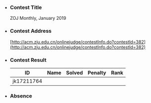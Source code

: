 * ### Contest Title
     ZOJ Monthly, January 2019
* ### Contest Address
    [http://acm.zju.edu.cn/onlinejudge/contestInfo.do?contestId=382](http://acm.zju.edu.cn/onlinejudge/contestInfo.do?contestId=382)
* ### Contest Result
    | ID | Name | Solved | Penalty | Rank |
    |:-:|-|-|-|-|
    | jk17211764 |       |       |     | |
    

* ### Absence
     


